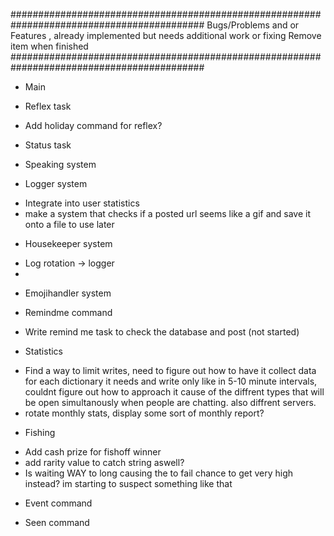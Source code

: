 ###########################################################################################
Bugs/Problems and or Features , already implemented but needs additional work or fixing
Remove item when finished
###########################################################################################

* Main

* Reflex task
- Add holiday command for reflex?

* Status task

* Speaking system

* Logger system
- Integrate into user statistics
- make a system that checks if a posted url seems like a gif and save it onto a file to use later

* Housekeeper system
- Log rotation -> logger
- 

* Emojihandler system

* Remindme command
- Write remind me task to check the database and post (not started)

* Statistics
- Find a way to limit writes, need to figure out how to have it collect data for each dictionary it needs and write
only like in 5-10 minute intervals, couldnt figure out how to approach it cause of the diffrent types that will be open
simultanously when people are chatting. also diffrent servers.
- rotate monthly stats, display some sort of monthly report? 

* Fishing
- Add cash prize for fishoff winner
- add rarity value to catch string aswell?
- Is waiting WAY to long causing the to fail chance to get very high instead? im starting to suspect something like that

* Event command


* Seen command
